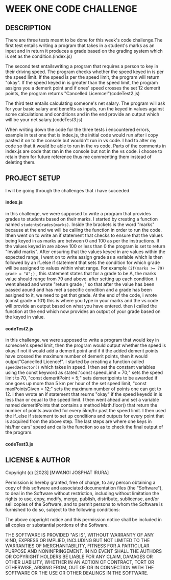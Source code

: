 # WEEK ONE CODE CHALLENGE
## DESCRIPTION
There are three tests meant to be done for this week's code challenge.The first test entails writing a program that takes in a student's marks as an input and in return it produces a grade based on the grading system which is set as the condition.(index.js)

The second test entailswriting a program that requires a person to key in their driving speed. The program checks whether the speed keyed in is per the speed limit. If the speed is per the speed limit, the program will return "okay". If the speed keyed in is greater than the speed limit, the program assigns you a demerit point and if ones' speed crosses the set 12 demerit points, the program returns "Cancelled Licemce!"(codeTest2.js)

The third test entails calculating someone's net salary. The program will ask for your basic salary and benefits as inputs, run the keyed in values against some calculations and conditions and in the end provide an output which will be your net salary.(codeTest3.js)

When writing down the code for the three tests i encountered errors, example in test one that is index.js, the initial code would run after i copy pasted it on to the console but wouldn't run in vs code. I had to alter my code so that it would be able to run in the vs code. Parts of the comments in index.js are code that ran in the console but not in the vs code. i choose to retain them for future reference thus me commenting them instead of deleting them.

## PROJECT SETUP
I will be going through the challenges that i have succeded.

#### index.js
in this challenge, we were supposed to write a program that provides grades to students based on their marks.
I started by creating a function named `studentsGrades(marks)`. Inside the brackets is the word "marks" because at the end we will be calling the function in order to run the code. Ithen went on to write an if statement that checks to ensure that the values being keyed in as marks are between 0 and 100 as per the instructions. If the values keyed in are above 100 or less than 0 the program is set to return "Invalid marks".
After ensuring that the values keyed in are values within the expected range, i went on to write assign grade as a variable which is then followed by an if..else if statement that sets the condition for which grade will be assigned to values within what range. For example `(if(marks >= 79)
        grade = "A";)` , 
this statement states that for a grade to be A, the marks value should range from 79 and above. after setting up each condition. i went ahead and wrote "return grade ;" so that after the value has been passed aound and has met a specific condition and a grade has been assigned to it, we need to get that grade. At the end of the code, i wrote (const grade = 101) this is where you type in your marks and the vs code will provide an output based on what you have entered. then i called the function at the end which now provides an output of your grade based on the keyed in value.

#### codeTest2.js
in this challenge, we were supposed to write a program that would key in someone's speed limit, then the program would output whether the speed is okay.if not it would add a demerit point and if it the added demerit points have crossed the maximum number of demerit points, then it would output"Cancelled Licence!". 
I started by creating a function called `speedDetector()` which takes in speed. I then set the constant variables using the const keyword as stated."const speedLimit = 70;" sets the speed limit to 70, "const demeritPoint = 5;" sets demeritpoints to be awarded if one goes up more than 5 km per hour of the set speed limit, "const maxPointsGiven = 12;" sets the maximum number of points one can get to 12.
i then wrote an if statement that reurns "okay" if the speed keyedd in is less than or equal to the speed limit. I then went ahead and set a variable named demeritPoints that contains a method Math.floor() that return the number of points awarded for every 5km/hr past the speed limit.
I then used the if..else if statement to set up conditions and outputs for every point that is acquired from the above step.
The last steps are where one keys in his/her cars' speed and calls the function so as to check the final output of the program.

 #### codeTest3.js
 
 
## LICENSE & AUTHOR
Copyright (c) [2023] [MWANGI JOSPHAT IRURA]

Permission is hereby granted, free of charge, to any person obtaining a copy
of this software and associated documentation files (the "Software"), to deal
in the Software without restriction, including without limitation the rights
to use, copy, modify, merge, publish, distribute, sublicense, and/or sell
copies of the Software, and to permit persons to whom the Software is
furnished to do so, subject to the following conditions:

The above copyright notice and this permission notice shall be included in all
copies or substantial portions of the Software.

THE SOFTWARE IS PROVIDED "AS IS", WITHOUT WARRANTY OF ANY KIND, EXPRESS OR
IMPLIED, INCLUDING BUT NOT LIMITED TO THE WARRANTIES OF MERCHANTABILITY,
FITNESS FOR A PARTICULAR PURPOSE AND NONINFRINGEMENT. IN NO EVENT SHALL THE
AUTHORS OR COPYRIGHT HOLDERS BE LIABLE FOR ANY CLAIM, DAMAGES OR OTHER
LIABILITY, WHETHER IN AN ACTION OF CONTRACT, TORT OR OTHERWISE, ARISING FROM,
OUT OF OR IN CONNECTION WITH THE SOFTWARE OR THE USE OR OTHER DEALINGS IN THE
SOFTWARE.

